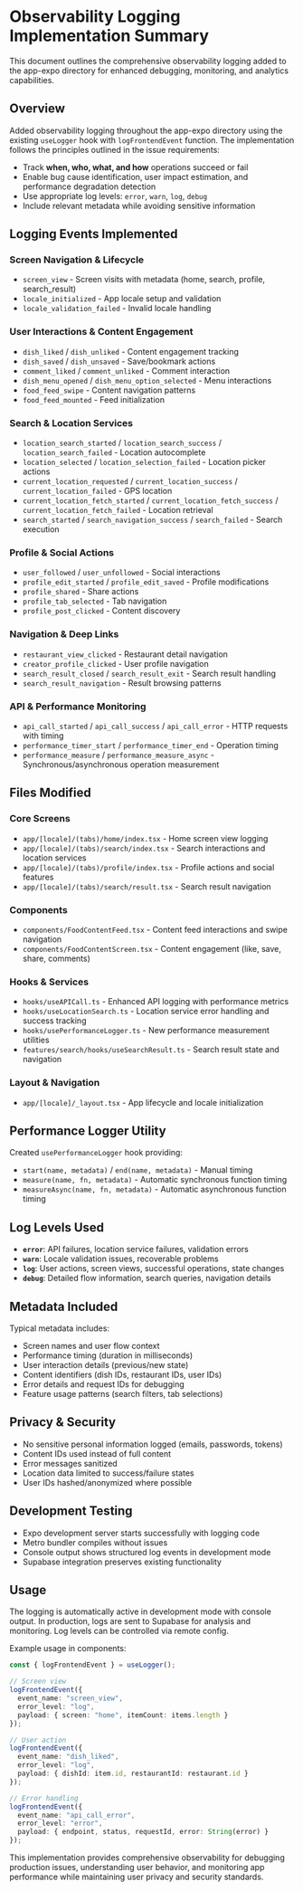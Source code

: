 # Observability Logging Implementation Summary

This document outlines the comprehensive observability logging added to the app-expo directory for enhanced debugging, monitoring, and analytics capabilities.

## Overview

Added observability logging throughout the app-expo directory using the existing `useLogger` hook with `logFrontendEvent` function. The implementation follows the principles outlined in the issue requirements:

- Track **when, who, what, and how** operations succeed or fail
- Enable bug cause identification, user impact estimation, and performance degradation detection
- Use appropriate log levels: `error`, `warn`, `log`, `debug`
- Include relevant metadata while avoiding sensitive information

## Logging Events Implemented

### Screen Navigation & Lifecycle
- `screen_view` - Screen visits with metadata (home, search, profile, search_result)
- `locale_initialized` - App locale setup and validation
- `locale_validation_failed` - Invalid locale handling

### User Interactions & Content Engagement
- `dish_liked` / `dish_unliked` - Content engagement tracking
- `dish_saved` / `dish_unsaved` - Save/bookmark actions
- `comment_liked` / `comment_unliked` - Comment interaction
- `dish_menu_opened` / `dish_menu_option_selected` - Menu interactions
- `food_feed_swipe` - Content navigation patterns
- `food_feed_mounted` - Feed initialization

### Search & Location Services
- `location_search_started` / `location_search_success` / `location_search_failed` - Location autocomplete
- `location_selected` / `location_selection_failed` - Location picker actions
- `current_location_requested` / `current_location_success` / `current_location_failed` - GPS location
- `current_location_fetch_started` / `current_location_fetch_success` / `current_location_fetch_failed` - Location retrieval
- `search_started` / `search_navigation_success` / `search_failed` - Search execution

### Profile & Social Actions
- `user_followed` / `user_unfollowed` - Social interactions
- `profile_edit_started` / `profile_edit_saved` - Profile modifications
- `profile_shared` - Share actions
- `profile_tab_selected` - Tab navigation
- `profile_post_clicked` - Content discovery

### Navigation & Deep Links
- `restaurant_view_clicked` - Restaurant detail navigation
- `creator_profile_clicked` - User profile navigation
- `search_result_closed` / `search_result_exit` - Search result handling
- `search_result_navigation` - Result browsing patterns

### API & Performance Monitoring
- `api_call_started` / `api_call_success` / `api_call_error` - HTTP requests with timing
- `performance_timer_start` / `performance_timer_end` - Operation timing
- `performance_measure` / `performance_measure_async` - Synchronous/asynchronous operation measurement

## Files Modified

### Core Screens
- `app/[locale]/(tabs)/home/index.tsx` - Home screen view logging
- `app/[locale]/(tabs)/search/index.tsx` - Search interactions and location services
- `app/[locale]/(tabs)/profile/index.tsx` - Profile actions and social features  
- `app/[locale]/(tabs)/search/result.tsx` - Search result navigation

### Components
- `components/FoodContentFeed.tsx` - Content feed interactions and swipe navigation
- `components/FoodContentScreen.tsx` - Content engagement (like, save, share, comments)

### Hooks & Services
- `hooks/useAPICall.ts` - Enhanced API logging with performance metrics
- `hooks/useLocationSearch.ts` - Location service error handling and success tracking
- `hooks/usePerformanceLogger.ts` - New performance measurement utilities
- `features/search/hooks/useSearchResult.ts` - Search result state and navigation

### Layout & Navigation
- `app/[locale]/_layout.tsx` - App lifecycle and locale initialization

## Performance Logger Utility

Created `usePerformanceLogger` hook providing:
- `start(name, metadata)` / `end(name, metadata)` - Manual timing
- `measure(name, fn, metadata)` - Automatic synchronous function timing  
- `measureAsync(name, fn, metadata)` - Automatic asynchronous function timing

## Log Levels Used

- **`error`**: API failures, location service failures, validation errors
- **`warn`**: Locale validation issues, recoverable problems  
- **`log`**: User actions, screen views, successful operations, state changes
- **`debug`**: Detailed flow information, search queries, navigation details

## Metadata Included

Typical metadata includes:
- Screen names and user flow context
- Performance timing (duration in milliseconds)
- User interaction details (previous/new state)
- Content identifiers (dish IDs, restaurant IDs, user IDs)
- Error details and request IDs for debugging
- Feature usage patterns (search filters, tab selections)

## Privacy & Security

- No sensitive personal information logged (emails, passwords, tokens)
- Content IDs used instead of full content
- Error messages sanitized
- Location data limited to success/failure states
- User IDs hashed/anonymized where possible

## Development Testing

- Expo development server starts successfully with logging code
- Metro bundler compiles without issues
- Console output shows structured log events in development mode
- Supabase integration preserves existing functionality

## Usage

The logging is automatically active in development mode with console output. In production, logs are sent to Supabase for analysis and monitoring. Log levels can be controlled via remote config.

Example usage in components:
```typescript
const { logFrontendEvent } = useLogger();

// Screen view
logFrontendEvent({
  event_name: "screen_view",
  error_level: "log", 
  payload: { screen: "home", itemCount: items.length }
});

// User action
logFrontendEvent({
  event_name: "dish_liked",
  error_level: "log",
  payload: { dishId: item.id, restaurantId: restaurant.id }
});

// Error handling
logFrontendEvent({
  event_name: "api_call_error", 
  error_level: "error",
  payload: { endpoint, status, requestId, error: String(error) }
});
```

This implementation provides comprehensive observability for debugging production issues, understanding user behavior, and monitoring app performance while maintaining user privacy and security standards.